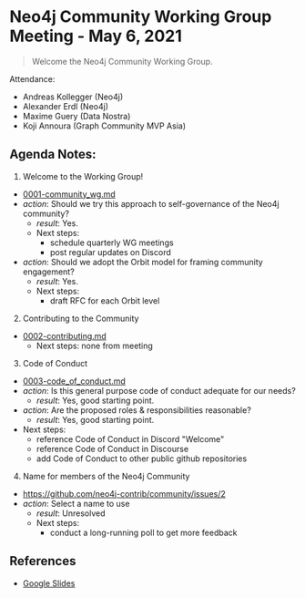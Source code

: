 # Neo4j Community Working Group Meeting - May 6, 2021

> Welcome the Neo4j Community Working Group.  

Attendance:

- Andreas Kollegger (Neo4j)
- Alexander Erdl (Neo4j)
- Maxime Guery (Data Nostra)
- Koji Annoura (Graph Community MVP Asia) 

## Agenda Notes:

1. Welcome to the Working Group!
  - [0001-community_wg.md](https://github.com/neo4j-contrib/community/blob/0001-community_wg/RFCs/0001-community_wg.md)
  - *action*: Should we try this approach to self-governance of the Neo4j community? 
    - *result*: Yes.
    - Next steps:
      - schedule quarterly WG meetings
      - post regular updates on Discord
  - *action*: Should we adopt the Orbit model for framing community engagement?
    - *result*: Yes.
    - Next steps:
      - draft RFC for each Orbit level
2. Contributing to the Community
  - [0002-contributing.md](https://github.com/neo4j-contrib/community/blob/0002-contributing/RFCs/0002-contributing.md)
    - Next steps: none from meeting
3. Code of Conduct
  - [0003-code_of_conduct.md](https://github.com/neo4j-contrib/community/blob/0003-code_of_conduct/RFCs/0003-code_of_conduct.md)
  - *action*: Is this general purpose code of conduct adequate for our needs?
    - *result*: Yes, good starting point.
  - *action*: Are the proposed roles & responsibilities reasonable?
    - *result*: Yes, good starting point.
  - Next steps:
    - reference Code of Conduct in Discord "Welcome"
    - reference Code of Conduct in Discourse
    - add Code of Conduct to other public github repositories
4. Name for members of the Neo4j Community
  - https://github.com/neo4j-contrib/community/issues/2
  - *action*: Select a name to use
    - *result*: Unresolved
    - Next steps:
      - conduct a long-running poll to get more feedback

## References

- [Google Slides](https://docs.google.com/presentation/d/1qd40UHOxr5XZfU1GUdiq8oIkVs2k_tk5JEPTtLWpBRI/edit?usp=sharing)
